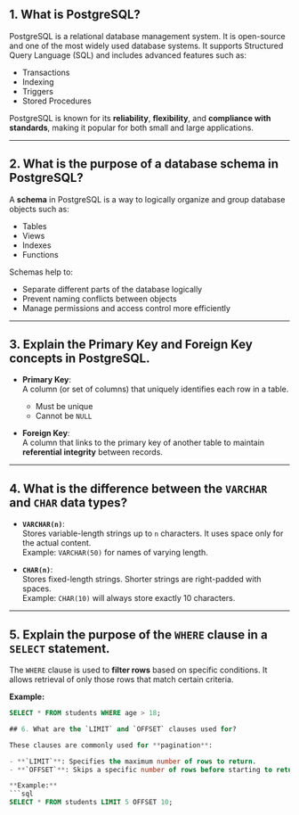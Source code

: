 ## 1. What is PostgreSQL?

PostgreSQL is a relational database management system. It is open-source and one of the most widely used database systems. It supports Structured Query Language (SQL) and includes advanced features such as:

- Transactions  
- Indexing  
- Triggers  
- Stored Procedures  

PostgreSQL is known for its **reliability**, **flexibility**, and **compliance with standards**, making it popular for both small and large applications.

---

## 2. What is the purpose of a database schema in PostgreSQL?

A **schema** in PostgreSQL is a way to logically organize and group database objects such as:

- Tables  
- Views  
- Indexes  
- Functions  

Schemas help to:

- Separate different parts of the database logically  
- Prevent naming conflicts between objects  
- Manage permissions and access control more efficiently  

---

## 3. Explain the Primary Key and Foreign Key concepts in PostgreSQL.

- **Primary Key**:  
  A column (or set of columns) that uniquely identifies each row in a table.  
  - Must be unique  
  - Cannot be `NULL`

- **Foreign Key**:  
  A column that links to the primary key of another table to maintain **referential integrity** between records.

---

## 4. What is the difference between the `VARCHAR` and `CHAR` data types?

- **`VARCHAR(n)`**:  
  Stores variable-length strings up to `n` characters. It uses space only for the actual content.  
  Example: `VARCHAR(50)` for names of varying length.

- **`CHAR(n)`**:  
  Stores fixed-length strings. Shorter strings are right-padded with spaces.  
  Example: `CHAR(10)` will always store exactly 10 characters.

---

## 5. Explain the purpose of the `WHERE` clause in a `SELECT` statement.

The `WHERE` clause is used to **filter rows** based on specific conditions. It allows retrieval of only those rows that match certain criteria.

**Example:**
```sql
SELECT * FROM students WHERE age > 18;

## 6. What are the `LIMIT` and `OFFSET` clauses used for?

These clauses are commonly used for **pagination**:

- **`LIMIT`**: Specifies the maximum number of rows to return.
- **`OFFSET`**: Skips a specific number of rows before starting to return results.

**Example:**
```sql
SELECT * FROM students LIMIT 5 OFFSET 10;
